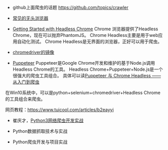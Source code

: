 - github上面爬虫的话题
https://github.com/topics/crawler

- [常见的无头浏览器](https://github.com/dhamaniasad/HeadlessBrowsers)

- [Getting Started with Headless Chrome](https://developers.google.cn/web/updates/2017/04/headless-chrome)
Chrome 浏览器提供了Headless Chrome，现在可以抛弃PhantomJS。
Chrome Headless主要是用于web应用自动化测试。
Chrome Headless是无界面的浏览器，正好可以用于爬虫。

- [chromedriver的镜像](http://npm.taobao.org/mirrors/chromedriver)

- [Puppeteer](https://github.com/GoogleChrome/Puppeteer)
Puppeteer是Google Chrome开发和维护的基于Node.js调用Headless Chrome的工具。
Headless Chrome+Puppeteer+Node.js是一个很强大的爬虫工具组合。
具体可以读[Puppeteer 与 Chrome Headless —— 从入门到爬虫](http://csbun.github.io/blog/2017/09/puppeteer/)

在Win10系统中，可以是python+selenium+chromedriver+Headless Chrome的工具组合来爬虫。


网页教程：https://www.tuicool.com/articles/b2eayyi

- 崔庆才，[Python3网络爬虫开发实战](https://germey.gitbooks.io/python3webspider/content/)

- Python数据抓取技术与实战

- Python爬虫开发与项目实战